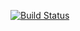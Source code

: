 <!--[![Ship.io](https://app.ship.io/jobs/rjMt2LpJsadORTVp/build_status.png)](https://app.ship.io/dashboard#/jobs/11009/history)-->
[![Build Status](https://travis-ci.org/just-zed/dimentia-smart-watch.svg?branch=develop)](https://travis-ci.org/just-zed/dimentia-smart-watch)
